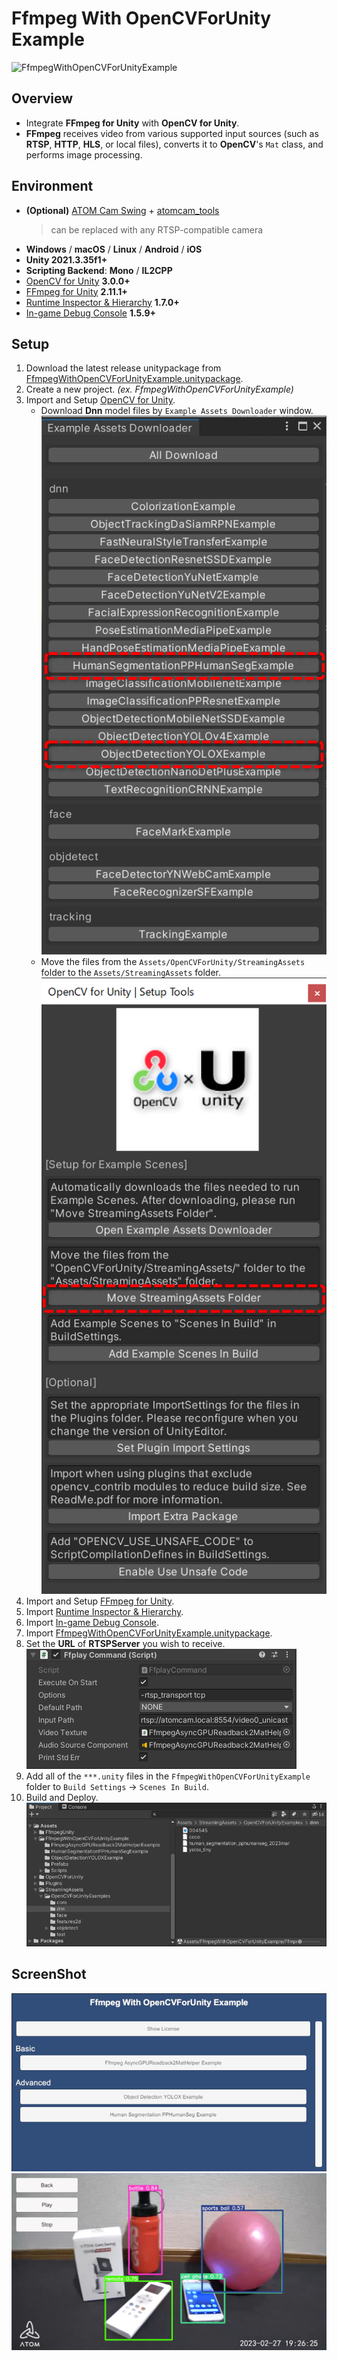 # Ffmpeg With OpenCVForUnity Example

![FfmpegWithOpenCVForUnityExample](https://user-images.githubusercontent.com/7920392/221954204-416c4240-fb9b-4346-a36a-9f0951666ca4.gif)

## Overview

- Integrate **FFmpeg for Unity** with **OpenCV for Unity**.
- **FFmpeg** receives video from various supported input sources (such as **RTSP**, **HTTP**, **HLS**, or local files), converts it to **OpenCV**'s `Mat` class, and performs image processing.

## Environment

- **(Optional)** [ATOM Cam Swing](https://www.atomtech.co.jp/products/atomcamswing) + [atomcam_tools](https://github.com/mnakada/atomcam_tools)
  > can be replaced with any RTSP-compatible camera
- **Windows** / **macOS** / **Linux** / **Android** / **iOS**
- **Unity 2021.3.35f1+**
- **Scripting Backend**: **Mono** / **IL2CPP**
- [OpenCV for Unity](https://assetstore.unity.com/packages/tools/integration/opencv-for-unity-21088?aid=1011l4ehR) **3.0.0+**
- [FFmpeg for Unity](https://github.com/MUMEI-NON906/FfmpegUnityDocs) **2.11.1+**
- [Runtime Inspector & Hierarchy](https://assetstore.unity.com/packages/tools/gui/runtime-inspector-hierarchy-111349) **1.7.0+**
- [In-game Debug Console](https://assetstore.unity.com/packages/tools/gui/in-game-debug-console-68068#releases) **1.5.9+**

## Setup

1. Download the latest release unitypackage from [FfmpegWithOpenCVForUnityExample.unitypackage](https://github.com/EnoxSoftware/FfmpegWithOpenCVForUnityExample/releases).
2. Create a new project. *(ex. FfmpegWithOpenCVForUnityExample)*
3. Import and Setup [OpenCV for Unity](https://assetstore.unity.com/packages/tools/integration/opencv-for-unity-21088?aid=1011l4ehR).
    - Download **Dnn** model files by `Example Assets Downloader` window.
    ![download_dnn_models.png](images/download_dnn_models.png)
    - Move the files from the `Assets/OpenCVForUnity/StreamingAssets` folder to the `Assets/StreamingAssets` folder.
    ![move_streamingassetsfolder.png](images/move_streamingassetsfolder.png)
4. Import and Setup [FFmpeg for Unity](https://github.com/MUMEI-NON906/FfmpegUnityDocs).
5. Import [Runtime Inspector & Hierarchy](https://assetstore.unity.com/packages/tools/gui/runtime-inspector-hierarchy-111349).
6. Import [In-game Debug Console](https://assetstore.unity.com/packages/tools/gui/in-game-debug-console-68068#releases).
7. Import [FfmpegWithOpenCVForUnityExample.unitypackage](https://github.com/EnoxSoftware/FfmpegWithOpenCVForUnityExample/releases).
8. Set the **URL** of **RTSPServer** you wish to receive.
    ![ffmpeg_rtsp_settings.png](images/ffmpeg_rtsp_settings.png)
9. Add all of the `***.unity` files in the `FfmpegWithOpenCVForUnityExample` folder to `Build Settings` → `Scenes In Build`.
10. Build and Deploy.
    ![setup.png](images/setup.png)

## ScreenShot

![screenshot01.png](images/screenshot01.png)
![screenshot02.png](images/screenshot02.png)
